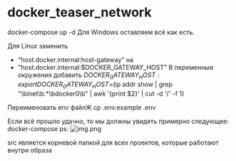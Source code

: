 # docker_teaser_network

docker-compose up -d
Для Windows оставляем всё как есть.

Для Linux заменить 
 - "host.docker.internal:host-gateway"
на
 - "host.docker.internal:$DOCKER_GATEWAY_HOST"
В переменные окружения добавить $DOCKER_GATEWAY_HOST:
   export DOCKER_GATEWAY_HOST=$(ip addr show | grep "\binet\b.*\bdocker0\b" | awk '{print $2}' | cut -d '/' -f 1)

Переименовать env файлЖ
    cp .env.example .env

Если всё прошло удачно, то мы должны увидеть примерно следующее:
docker-compose ps:
![img.png](img.png)

src является корневой папкой для всех проектов, которые работают внутри образа